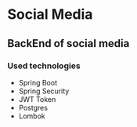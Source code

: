 # Social Media
<h2>BackEnd of social media</h2>
<h3>Used technologies</h3>
<ul>
  <li>Spring Boot</li>
  <li>Spring Security</li>
  <li>JWT Token</li>
  <li>Postgres</li>
   <li>Lombok</li>
 </ul>
